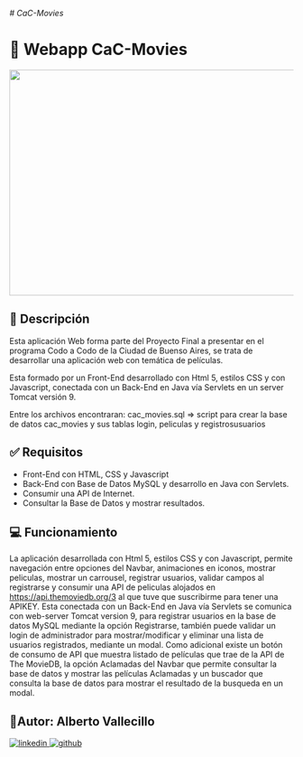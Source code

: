 <em> # CaC-Movies </em>

# 🎥 Webapp CaC-Movies

<img src="./portada-cac.movies.png" align="center" height="400" width="850" />  

## 📝 Descripción

Esta aplicación Web forma parte del Proyecto Final a presentar en el programa Codo a Codo de la Ciudad de Buenso Aires, se trata de desarrollar una aplicación web con temática de películas.

Esta formado por un Front-End desarrollado con Html 5, estilos CSS y con Javascript, conectada con un Back-End en Java vía Servlets en un server Tomcat versión 9.

Entre los archivos encontraran: cac_movies.sql => script para crear la base de datos cac_movies y sus tablas login, peliculas y registrosusuarios

## ✅ Requisitos

- Front-End con HTML, CSS y Javascript
- Back-End con Base de Datos MySQL y desarrollo en Java con Servlets.
- Consumir una API de Internet.
- Consultar la Base de Datos y mostrar resultados.

## 💻 Funcionamiento
La aplicación desarrollada con Html 5, estilos CSS y con Javascript, permite navegación entre opciones del Navbar, animaciones en iconos, mostrar peliculas, mostrar un carrousel, registrar usuarios, validar campos al registrarse y consumir una API de peliculas alojados en https://api.themoviedb.org/3 al que tuve que suscribirme para tener una APIKEY. Esta conectada con un Back-End en Java vía Servlets se comunica con web-server Tomcat version 9, para registrar usuarios en la base de datos MySQL mediante la opción Registrarse, también puede validar un login de administrador para mostrar/modificar y eliminar una lista de usuarios registrados, mediante un modal. Como adicional existe un botón de consumo de API que muestra listado de películas que trae de la API de The MovieDB, la opción Aclamadas del Navbar que permite consultar la base de datos y mostrar las películas Aclamadas y un buscador que consulta la base de datos para mostrar el resultado de la busqueda en un modal.

## 👷Autor: Alberto Vallecillo
<a href="https://linkedin.com/in/alberto-vallecillo" target="_blank">
<img src="./assets/img/linkedin.svg" alt=linkedin style="margin-bottom: 5px;" />
</a>
<a href="https://github.com/Alb3rtoGitHub" target="_blank">
<img src="./assets/img/github.svg" alt=github style="margin-bottom: 5px;" />
</a>
